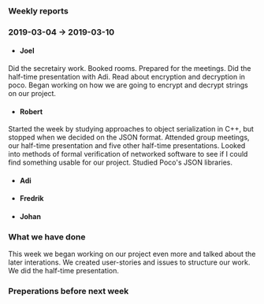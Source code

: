 ### Weekly reports
### 2019-03-04 -> 2019-03-10

* #### Joel
Did the secretairy work. Booked rooms. Prepared for the meetings. Did the half-time presentation with Adi. Read about encryption and decryption in poco. Began working on how we are going to encrypt and decrypt strings on our project.

* #### Robert
Started the week by studying approaches to object serialization in C++, but stopped when we decided on the JSON format. Attended group meetings, our half-time presentation and five other half-time presentations. Looked into methods of formal verification of networked software to see if I could find something usable for our project. Studied Poco's JSON libraries.

* #### Adi

* #### Fredrik

* #### Johan

### What we have done
This week we began working on our project even more and talked about the later interations. We created user-stories and issues to structure our work. We did the half-time presentation.

### Preperations before next week

